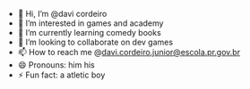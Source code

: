 - 👋 Hi, I’m @davi cordeiro
- 👀 I’m interested in games and academy 
- 🌱 I’m currently learning comedy books 
- 💞️ I’m looking to collaborate on dev games
- 📫 How to reach me @davi.cordeiro.junior@escola.pr.gov.br
- 😄 Pronouns: him his
- ⚡ Fun fact: a atletic boy


